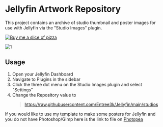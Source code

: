 # Jellyfin Artwork Repository

This project contains an archive of studio thumbnail and poster images for use with Jellyfin via the "Studio Images" plugin.

[![Buy me a slice of pizza](https://i.imgur.com/eFZcvUq.png)](https://www.buymeacoffee.com/Entree)

![1](https://user-images.githubusercontent.com/28127566/192118677-81025665-a347-43a8-842d-0dbb53b86542.png)

## Usage

1. Open your Jellyfin Dashboard
2. Navigate to Plugins in the sidebar
3. Click the three dot menu on the Studio Images plugin and select "Settings"
4. Change the Repository value to
    >https://raw.githubusercontent.com/Entree3k/Jellyfin/main/studios

If you would like to use my template to make some posters for Jellyfin and you do not have Photoshop/Gimp here is the link to file on [Photopea](www.photopea.com/#iDAQIkUUF.psd)
